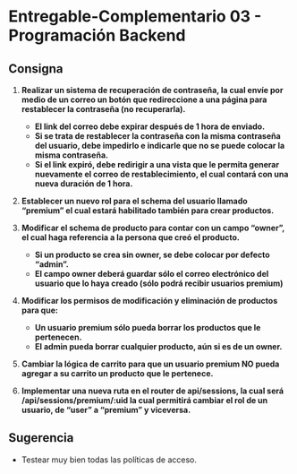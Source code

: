 # Entregable-Complementario 03 - Programación Backend

## Consigna

1. **Realizar un sistema de recuperación de contraseña, la cual envíe por medio de un correo un botón que redireccione a una página para restablecer la contraseña (no recuperarla).**

   -  **El link del correo debe expirar después de 1 hora de enviado.**
   -  **Si se trata de restablecer la contraseña con la misma contraseña del usuario, debe impedirlo e indicarle que no se puede colocar la misma contraseña.**
   -  **Si el link expiró, debe redirigir a una vista que le permita generar nuevamente el correo de restablecimiento, el cual contará con una nueva duración de 1 hora.**

2. **Establecer un nuevo rol para el schema del usuario llamado “premium” el cual estará habilitado también para crear productos.**

3. **Modificar el schema de producto para contar con un campo “owner”, el cual haga referencia a la persona que creó el producto.**

   -  **Si un producto se crea sin owner, se debe colocar por defecto “admin”.**
   -  **El campo owner deberá guardar sólo el correo electrónico del usuario que lo haya creado (sólo podrá recibir usuarios premium)**

4. **Modificar los permisos de modificación y eliminación de productos para que:**

   -  **Un usuario premium sólo pueda borrar los productos que le pertenecen.**
   -  **El admin pueda borrar cualquier producto, aún si es de un owner.**

5. **Cambiar la lógica de carrito para que un usuario premium NO pueda agregar a su carrito un producto que le pertenece.**

6. **Implementar una nueva ruta en el router de api/sessions, la cual será /api/sessions/premium/:uid la cual permitirá cambiar el rol de un usuario, de “user” a “premium” y viceversa.**

## Sugerencia

-  Testear muy bien todas las políticas de acceso.
